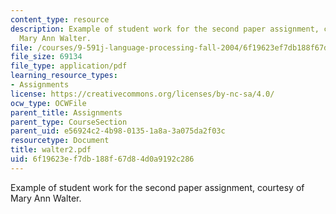 ```yaml
---
content_type: resource
description: Example of student work for the second paper assignment, courtesy of
  Mary Ann Walter.
file: /courses/9-591j-language-processing-fall-2004/6f19623ef7db188f67d84d0a9192c286_walter2.pdf
file_size: 69134
file_type: application/pdf
learning_resource_types:
- Assignments
license: https://creativecommons.org/licenses/by-nc-sa/4.0/
ocw_type: OCWFile
parent_title: Assignments
parent_type: CourseSection
parent_uid: e56924c2-4b98-0135-1a8a-3a075da2f03c
resourcetype: Document
title: walter2.pdf
uid: 6f19623e-f7db-188f-67d8-4d0a9192c286
---
```

Example of student work for the second paper assignment, courtesy of Mary Ann Walter.
